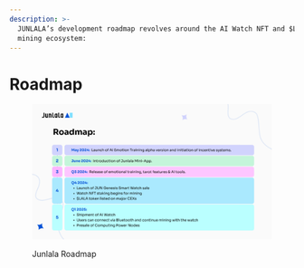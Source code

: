 ```yaml
---
description: >-
  JUNLALA’s development roadmap revolves around the AI Watch NFT and $LALA
  mining ecosystem:
---
```


# Roadmap

<figure><img src=".gitbook/assets/1728986546381.jpg" alt=""><figcaption><p>Junlala Roadmap</p></figcaption></figure>
